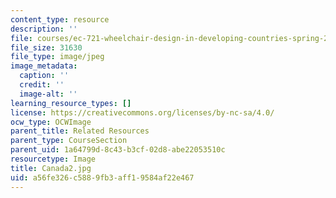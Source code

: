 ```yaml
---
content_type: resource
description: ''
file: courses/ec-721-wheelchair-design-in-developing-countries-spring-2009/a56fe326c5889fb3aff19584af22e467_Canada2.jpg
file_size: 31630
file_type: image/jpeg
image_metadata:
  caption: ''
  credit: ''
  image-alt: ''
learning_resource_types: []
license: https://creativecommons.org/licenses/by-nc-sa/4.0/
ocw_type: OCWImage
parent_title: Related Resources
parent_type: CourseSection
parent_uid: 1a64799d-8c43-b3cf-02d8-abe22053510c
resourcetype: Image
title: Canada2.jpg
uid: a56fe326-c588-9fb3-aff1-9584af22e467
---
```

